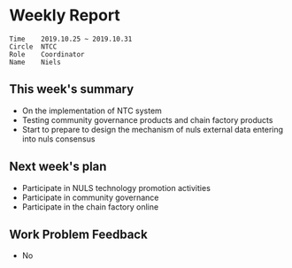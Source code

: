# Weekly Report 
```
Time	2019.10.25 ~ 2019.10.31
Circle	NTCC
Role	Coordinator
Name	Niels
```
## This week's summary 
- On the implementation of NTC system
- Testing community governance products and chain factory products
- Start to prepare to design the mechanism of nuls external data entering into nuls consensus
## Next week's plan
- Participate in NULS technology promotion activities
- Participate in community governance
- Participate in the chain factory online
## Work Problem Feedback
- No

